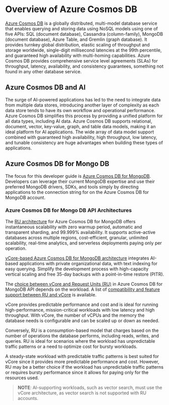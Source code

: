 # Overview of Azure Cosmos DB

[Azure Cosmos DB](https://learn.microsoft.com/azure/cosmos-db/introduction) is a globally distributed, multi-model database service that enables querying and storing data using NoSQL models using one of five APIs: SQL (document database), Cassandra (column-family), MongoDB (document database), Azure Table, and Gremlin (graph database). It provides turnkey global distribution, elastic scaling of throughput and storage worldwide, single-digit millisecond latencies at the 99th percentile, and guaranteed high availability with multi-homing capabilities. Azure Cosmos DB provides comprehensive service level agreements (SLAs) for throughput, latency, availability, and consistency guarantees, something not found in any other database service.

## Azure Cosmos DB and AI

The surge of AI-powered applications has led to the need to integrate data from multiple data stores, introducing another layer of complexity as each data store tends to have its own workflow and operational performance. Azure Cosmos DB simplifies this process by providing a unified platform for all data types, including AI data. Azure Cosmos DB supports relational, document, vector, key-value, graph, and table data models, making it an ideal platform for AI applications. The wide array of data model support combined with guaranteed high availability, high throughput, low latency, and tunable consistency are huge advantages when building these types of applications.

## Azure Cosmos DB for Mongo DB

The focus for this developer guide is [Azure Cosmos DB for MongoDB](https://learn.microsoft.com/azure/cosmos-db/mongodb/introduction). Developers can leverage their current MongoDB expertise and use their preferred MongoDB drivers, SDKs, and tools simply by directing applications to the connection string for on the Azure Cosmos DB for MongoDB account.

### Azure Cosmos DB for Mongo DB API Architectures

The [RU architecture](https://learn.microsoft.com/azure/cosmos-db/mongodb/ru/introduction) for Azure Cosmos DB for MongoDB offers instantaneous scalability with zero warmup period, automatic and transparent sharding, and 99.999% availability. It supports active-active databases across multiple regions, cost-efficient, granular, unlimited scalability, real-time analytics, and serverless deployments paying only per operation.

[vCore-based Azure Cosmos DB for MongoDB architecture](https://learn.microsoft.com/azure/cosmos-db/mongodb/vcore/introduction) integrates AI-based applications with private organizational data, with text indexing for easy querying. Simplify the development process with high-capacity vertical scaling and free 35-day backups with a point-in-time restore (PITR).

The [choice between vCore and Request Units (RU)](https://learn.microsoft.com/azure/cosmos-db/mongodb/choose-model) in Azure Cosmos DB for MongoDB API depends on the workload. A list of [compatibility and feature support between RU and vCore](https://learn.microsoft.com/azure/cosmos-db/mongodb/vcore/compatibility) is available.

vCore provides predictable performance and cost and is ideal for running high-performance, mission-critical workloads with low latency and high throughput. With vCore, the number of vCPUs and the memory the database needs is configurable and can be scaled up or down as needed.

Conversely, RU is a consumption-based model that charges based on the number of operations the database performs, including reads, writes, and queries. RU is ideal for scenarios where the workload has unpredictable traffic patterns or a need to optimize cost for bursty workloads.

A steady-state workload with predictable traffic patterns is best suited for vCore since it provides more predictable performance and cost. However, RU may be a better choice if the workload has unpredictable traffic patterns or requires bursty performance since it allows for paying only for the resources used.

>**NOTE**: AI-supporting workloads, such as vector search, must use the vCore architecture, as vector search is not supported with RU accounts.
